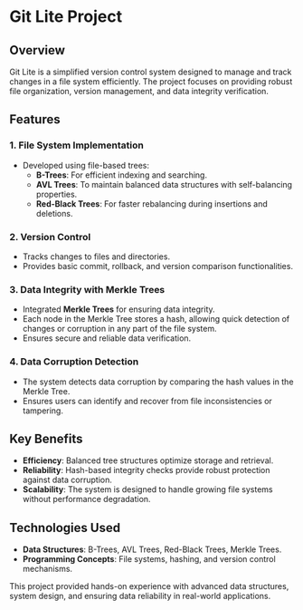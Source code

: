 # Git Lite Project

## Overview
Git Lite is a simplified version control system designed to manage and track changes in a file system efficiently. The project focuses on providing robust file organization, version management, and data integrity verification.

## Features

### 1. **File System Implementation**
- Developed using file-based trees:
  - **B-Trees**: For efficient indexing and searching.
  - **AVL Trees**: To maintain balanced data structures with self-balancing properties.
  - **Red-Black Trees**: For faster rebalancing during insertions and deletions.

### 2. **Version Control**
- Tracks changes to files and directories.
- Provides basic commit, rollback, and version comparison functionalities.

### 3. **Data Integrity with Merkle Trees**
- Integrated **Merkle Trees** for ensuring data integrity.
- Each node in the Merkle Tree stores a hash, allowing quick detection of changes or corruption in any part of the file system.
- Ensures secure and reliable data verification.

### 4. **Data Corruption Detection**
- The system detects data corruption by comparing the hash values in the Merkle Tree.
- Ensures users can identify and recover from file inconsistencies or tampering.

## Key Benefits
- **Efficiency**: Balanced tree structures optimize storage and retrieval.
- **Reliability**: Hash-based integrity checks provide robust protection against data corruption.
- **Scalability**: The system is designed to handle growing file systems without performance degradation.

## Technologies Used
- **Data Structures**: B-Trees, AVL Trees, Red-Black Trees, Merkle Trees.
- **Programming Concepts**: File systems, hashing, and version control mechanisms.

This project provided hands-on experience with advanced data structures, system design, and ensuring data reliability in real-world applications.
